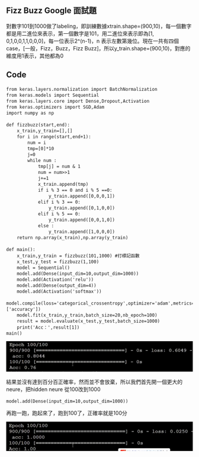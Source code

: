 ## Fizz Buzz Google 面試題
對數字101到1000做了labeling，即訓練數據xtrain.shape=(900,10)，每一個數字都是用二進位來表示，第一個數字是101，用二進位來表示即為[1, 0,1,0,0,1,1,0,0,0]，每一位表示2^(n-1)，n 表示左數第幾位。現在一共有四個case，[一般，Fizz，Buzz，Fizz Buzz]，所以y_train.shape=(900,10)，對應的維度用1表示，其他都為0

## Code
```
from keras.layers.normalization import BatchNormalization
from keras.models import Sequential
from keras.layers.core import Dense,Dropout,Activation
from keras.optimizers import SGD,Adam
import numpy as np

def fizzbuzz(start,end):
    x_train,y_train=[],[]
    for i in range(start,end+1):
        num = i
        tmp=[0]*10
        j=0
        while num :
            tmp[j] = num & 1
            num = num>>1
            j+=1
            x_train.append(tmp)
            if i % 3 == 0 and i % 5 ==0:
                y_train.append([0,0,0,1])
            elif i % 3 == 0:
                y_train.append([0,1,0,0])
            elif i % 5 == 0:
                y_train.append([0,0,1,0])
            else :
                y_train.append([1,0,0,0])
    return np.array(x_train),np.array(y_train)

def main():
    x_train,y_train = fizzbuzz(101,1000) #打標記函數
    x_test,y_test = fizzbuzz(1,100)
    model = Sequential()
    model.add(Dense(input_dim=10,output_dim=1000))
    model.add(Activation('relu'))
    model.add(Dense(output_dim=4))
    model.add(Activation('softmax'))
    model.compile(loss='categorical_crossentropy',optimizer='adam',metrics=['accuracy'])
    model.fit(x_train,y_train,batch_size=20,nb_epoch=100)
    result = model.evaluate(x_test,y_test,batch_size=1000)
    print('Acc：',result[1])
main()
```

![在這裡插入圖片描述](res/chapter20_1.png)

結果並沒有達到百分百正確率，然而並不會放棄，所以我們首先開一個更大的neure，把hidden neure 從100改到1000

```
model.add(Dense(input_dim=10,output_dim=1000))
```

再跑一跑，跑起來了，跑到100了，正確率就是100分

![在這裡插入圖片描述](res/chapter20_2.png)
